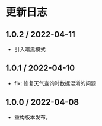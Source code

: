 # 更新日志

## 1.0.2 / 2022-04-11

- 引入暗黑模式

## 1.0.1 / 2022-04-10

- fix: 修复天气查询时数据混淆的问题

## 1.0.0 / 2022-04-08

- 重构版本发布。
